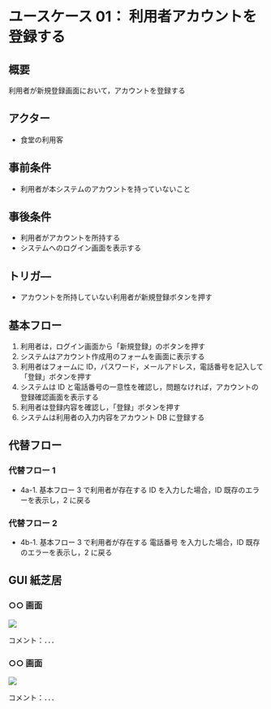 # ユースケース 01： 利用者アカウントを登録する

## 概要

利用者が新規登録画面において，アカウントを登録する

## アクター

- 食堂の利用客

## 事前条件

- 利用者が本システムのアカウントを持っていないこと

## 事後条件

- 利用者がアカウントを所持する
- システムへのログイン画面を表示する

## トリガ―

- アカウントを所持していない利用者が新規登録ボタンを押す

## 基本フロー

1. 利用者は，ログイン画面から「新規登録」のボタンを押す
2. システムはアカウント作成用のフォームを画面に表示する
3. 利用者はフォームに ID，パスワード，メールアドレス，電話番号を記入して「登録」ボタンを押す
4. システムは ID と電話番号の一意性を確認し，問題なければ，アカウントの登録確認画面を表示する
5. 利用者は登録内容を確認し，「登録」ボタンを押す
6. システムは利用者の入力内容をアカウント DB に登録する

## 代替フロー

### 代替フロー 1

- 4a-1. 基本フロー 3 で利用者が存在する ID を入力した場合，ID 既存のエラーを表示し，2 に戻る

### 代替フロー 2

- 4b-1. 基本フロー 3 で利用者が存在する 電話番号 を入力した場合，ID 既存のエラーを表示し，2 に戻る

## GUI 紙芝居

### ○○ 画面

<img src="gamen1.png">

コメント：．．．

### ○○ 画面

<img src="gamen2.png">

コメント：．．．
